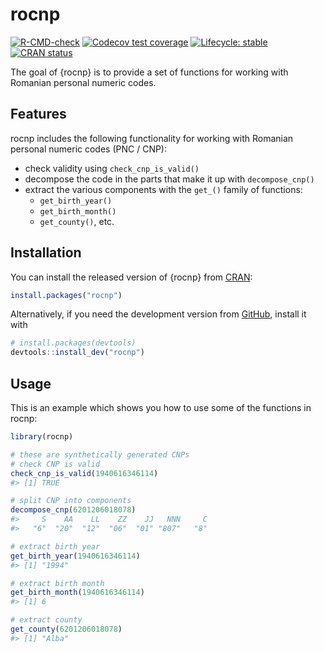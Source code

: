 
<!-- README.md is generated from README.Rmd. Please edit that file -->

# rocnp

<!-- badges: start -->

[![R-CMD-check](https://github.com/dragosmg/rocnp/actions/workflows/R-CMD-check.yaml/badge.svg)](https://github.com/dragosmg/rocnp/actions/workflows/R-CMD-check.yaml)
[![Codecov test
coverage](https://codecov.io/gh/dragosmg/rocnp/branch/main/graph/badge.svg)](https://app.codecov.io/gh/dragosmg/rocnp?branch=main)
[![Lifecycle:
stable](https://img.shields.io/badge/lifecycle-stable-brightgreen.svg)](https://lifecycle.r-lib.org/articles/stages.html#stable)
[![CRAN
status](https://www.r-pkg.org/badges/version/rocnp)](https://CRAN.R-project.org/package=rocnp)
<!-- badges: end -->

The goal of {rocnp} is to provide a set of functions for working with
Romanian personal numeric codes.

## Features

rocnp includes the following functionality for working with Romanian
personal numeric codes (PNC / CNP):

- check validity using `check_cnp_is_valid()`
- decompose the code in the parts that make it up with `decompose_cnp()`
- extract the various components with the `get_()` family of functions:
  - `get_birth_year()`
  - `get_birth_month()`
  - `get_county()`, etc.

## Installation

You can install the released version of {rocnp} from
[CRAN](https://CRAN.R-project.org):

``` r
install.packages("rocnp")
```

Alternatively, if you need the development version from
[GitHub](https://github.com/dragosmg/rocnp), install it with

``` r
# install.packages(devtools)
devtools::install_dev("rocnp")
```

## Usage

This is an example which shows you how to use some of the functions in
rocnp:

``` r
library(rocnp)

# these are synthetically generated CNPs
# check CNP is valid
check_cnp_is_valid(1940616346114)
#> [1] TRUE

# split CNP into components
decompose_cnp(6201206018078)
#>     S    AA    LL    ZZ    JJ   NNN     C 
#>   "6"  "20"  "12"  "06"  "01" "807"   "8"

# extract birth year 
get_birth_year(1940616346114)
#> [1] "1994"

# extract birth month
get_birth_month(1940616346114)
#> [1] 6

# extract county 
get_county(6201206018078)
#> [1] "Alba"
```
